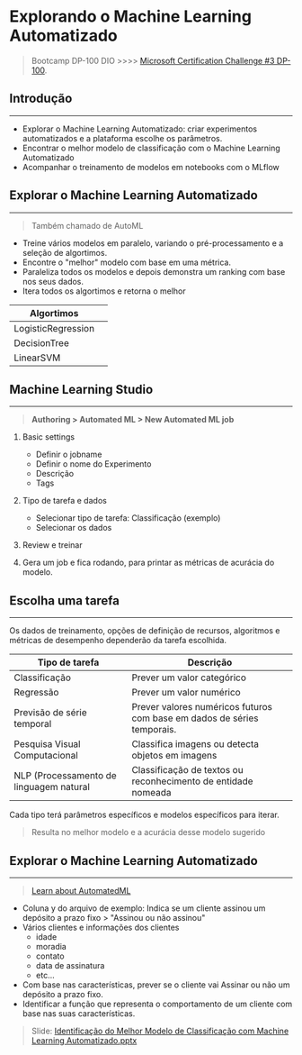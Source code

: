 # Explorando o Machine Learning Automatizado

> Bootcamp DP-100 DIO  >>>> [Microsoft Certification Challenge #3 DP-100](https://web.dio.me/track/d5adf7bc-330f-4c81-adc1-cac7e65bb151).

## Introdução
___
- Explorar o Machine Learning Automatizado: criar experimentos automatizados e a plataforma escolhe os parâmetros.
- Encontrar o melhor modelo de classificação com o Machine Learning Automatizado
- Acompanhar o treinamento de modelos em notebooks com o MLflow

## Explorar o Machine Learning Automatizado
___
> Também chamado de AutoML
- Treine vários modelos em paralelo, variando o pré-processamento e a seleção de algortimos.
- Encontre o "melhor" modelo com base em uma métrica.
- Paraleliza todos os modelos e depois demonstra um ranking com base nos seus dados.
- Itera todos os algortimos e retorna o melhor

|Algortimos||
|---|---|
|LogisticRegression||
|DecisionTree||
|LinearSVM||

## Machine Learning Studio
___
>**Authoring > Automated ML > New Automated ML job**

1. Basic settings
    - Definir o jobname
    - Definir o nome do Experimento
    - Descrição
    - Tags

2. Tipo de tarefa e dados
    - Selecionar tipo de tarefa: Classificação (exemplo)
    - Selecionar os dados
3. Review e treinar
4. Gera um job e fica rodando, para printar as métricas de acurácia do modelo.

## Escolha uma tarefa
___
Os dados de treinamento, opções de definição de recursos, algoritmos e métricas de desempenho dependerão da tarefa escolhida.

|Tipo de tarefa|Descrição|
|---|---|
|Classificação|Prever um valor categórico|
|Regressão|Prever um valor numérico|
|Previsão de série temporal|Prever valores numéricos futuros com base em dados de séries temporais.|
|Pesquisa Visual Computacional|Classifica imagens ou detecta objetos em imagens|
|NLP (Processamento de linguagem natural|Classificação de textos ou reconhecimento de entidade nomeada|

Cada tipo terá parâmetros específicos e modelos específicos para iterar.

> Resulta no melhor modelo e a acurácia desse modelo sugerido


## Explorar o Machine Learning Automatizado
___

> [Learn about AutomatedML](https://learn.microsoft.com/pt-br/azure/machine-learning/tutorial-first-experiment-automated-ml?view=azureml-api-2)

- Coluna y do arquivo de exemplo: Indica se um cliente assinou um depósito a prazo fixo > "Assinou ou não assinou"
- Vários clientes e informações dos clientes
    - idade
    - moradia
    - contato
    - data de assinatura
    - etc...
- Com base nas características, prever se o cliente vai Assinar ou não um depósito a prazo fixo.
- Identificar a função que representa o comportamento de um cliente com base nas suas características.

> Slide: [Identificação do Melhor Modelo de Classificação com Machine Learning Automatizado.pptx](https://hermes.dio.me/files/assets/e118c1d0-1979-4a8d-99cd-b5d0262ff53d.pptx)




